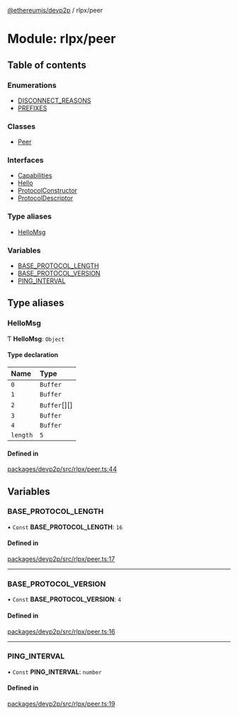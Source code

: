 [@ethereumjs/devp2p](../README.md) / rlpx/peer

# Module: rlpx/peer

## Table of contents

### Enumerations

- [DISCONNECT\_REASONS](../enums/rlpx_peer.disconnect_reasons.md)
- [PREFIXES](../enums/rlpx_peer.prefixes.md)

### Classes

- [Peer](../classes/rlpx_peer.peer.md)

### Interfaces

- [Capabilities](../interfaces/rlpx_peer.capabilities.md)
- [Hello](../interfaces/rlpx_peer.hello.md)
- [ProtocolConstructor](../interfaces/rlpx_peer.protocolconstructor.md)
- [ProtocolDescriptor](../interfaces/rlpx_peer.protocoldescriptor.md)

### Type aliases

- [HelloMsg](rlpx_peer.md#hellomsg)

### Variables

- [BASE\_PROTOCOL\_LENGTH](rlpx_peer.md#base_protocol_length)
- [BASE\_PROTOCOL\_VERSION](rlpx_peer.md#base_protocol_version)
- [PING\_INTERVAL](rlpx_peer.md#ping_interval)

## Type aliases

### HelloMsg

Ƭ **HelloMsg**: `Object`

#### Type declaration

| Name | Type |
| :------ | :------ |
| `0` | `Buffer` |
| `1` | `Buffer` |
| `2` | `Buffer`[][] |
| `3` | `Buffer` |
| `4` | `Buffer` |
| `length` | ``5`` |

#### Defined in

[packages/devp2p/src/rlpx/peer.ts:44](https://github.com/ethereumjs/ethereumjs-monorepo/blob/master/packages/devp2p/src/rlpx/peer.ts#L44)

## Variables

### BASE\_PROTOCOL\_LENGTH

• `Const` **BASE\_PROTOCOL\_LENGTH**: ``16``

#### Defined in

[packages/devp2p/src/rlpx/peer.ts:17](https://github.com/ethereumjs/ethereumjs-monorepo/blob/master/packages/devp2p/src/rlpx/peer.ts#L17)

___

### BASE\_PROTOCOL\_VERSION

• `Const` **BASE\_PROTOCOL\_VERSION**: ``4``

#### Defined in

[packages/devp2p/src/rlpx/peer.ts:16](https://github.com/ethereumjs/ethereumjs-monorepo/blob/master/packages/devp2p/src/rlpx/peer.ts#L16)

___

### PING\_INTERVAL

• `Const` **PING\_INTERVAL**: `number`

#### Defined in

[packages/devp2p/src/rlpx/peer.ts:19](https://github.com/ethereumjs/ethereumjs-monorepo/blob/master/packages/devp2p/src/rlpx/peer.ts#L19)
